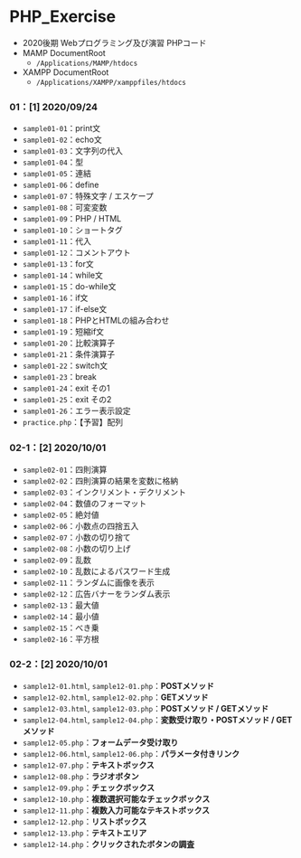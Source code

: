 # PHP_Exercise
- 2020後期 Webプログラミング及び演習 PHPコード
- MAMP DocumentRoot
  - `/Applications/MAMP/htdocs`
- XAMPP DocumentRoot
  - `/Applications/XAMPP/xamppfiles/htdocs`

### 01：[1] 2020/09/24
- `sample01-01`：print文
- `sample01-02`：echo文
- `sample01-03`：文字列の代入
- `sample01-04`：型
- `sample01-05`：連結
- `sample01-06`：define
- `sample01-07`：特殊文字 / エスケープ
- `sample01-08`：可変変数
- `sample01-09`：PHP / HTML
- `sample01-10`：ショートタグ
- `sample01-11`：代入
- `sample01-12`：コメントアウト
- `sample01-13`：for文
- `sample01-14`：while文
- `sample01-15`：do-while文
- `sample01-16`：if文
- `sample01-17`：if-else文  
- `sample01-18`：PHPとHTMLの組み合わせ
- `sample01-19`：短縮if文
- `sample01-20`：比較演算子
- `sample01-21`：条件演算子
- `sample01-22`：switch文
- `sample01-23`：break
- `sample01-24`：exit その1
- `sample01-25`：exit その2
- `sample01-26`：エラー表示設定  
- `practice.php`：【予習】配列

### 02-1：[2] 2020/10/01
- `sample02-01`：四則演算
- `sample02-02`：四則演算の結果を変数に格納
- `sample02-03`：インクリメント・デクリメント
- `sample02-04`：数値のフォーマット
- `sample02-05`：絶対値
- `sample02-06`：小数点の四捨五入
- `sample02-07`：小数の切り捨て
- `sample02-08`：小数の切り上げ
- `sample02-09`：乱数
- `sample02-10`：乱数によるパスワード生成
- `sample02-11`：ランダムに画像を表示
- `sample02-12`：広告バナーをランダム表示
- `sample02-13`：最大値
- `sample02-14`：最小値
- `sample02-15`：べき乗
- `sample02-16`：平方根

### 02-2：[2] 2020/10/01
- `sample12-01.html`, `sample12-01.php`：__POSTメソッド__
- `sample12-02.html`, `sample12-02.php`：__GETメソッド__
- `sample12-03.html`, `sample12-03.php`：__POSTメソッド / GETメソッド__
- `sample12-04.html`, `sample12-04.php`：__変数受け取り・POSTメソッド / GETメソッド__
- `sample12-05.php`：__フォームデータ受け取り__
- `sample12-06.html`, `sample12-06.php`：__パラメータ付きリンク__
- `sample12-07.php`：__テキストボックス__
- `sample12-08.php`：__ラジオボタン__
- `sample12-09.php`：__チェックボックス__
- `sample12-10.php`：__複数選択可能なチェックボックス__
- `sample12-11.php`：__複数入力可能なテキストボックス__
- `sample12-12.php`：__リストボックス__
- `sample12-13.php`：__テキストエリア__
- `sample12-14.php`：__クリックされたボタンの調査__
